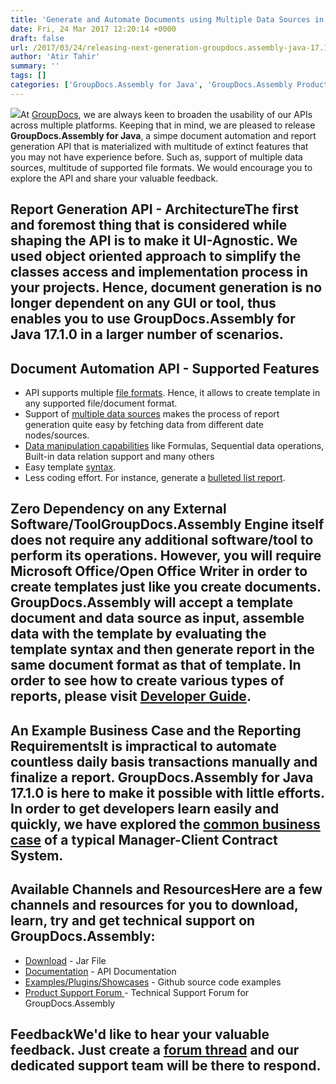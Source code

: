 ```yaml
---
title: 'Generate and Automate Documents using Multiple Data Sources in Java'
date: Fri, 24 Mar 2017 12:20:14 +0000
draft: false
url: /2017/03/24/releasing-next-generation-groupdocs.assembly-java-17.1.0-api/
author: 'Atir Tahir'
summary: ''
tags: []
categories: ['GroupDocs.Assembly for Java', 'GroupDocs.Assembly Product Family']
---
```


[![](http://blog.groupdocs.com/wp-content/uploads/sites/4/2017/03/groupdocs-assembly-java-1.png)](https://www.groupdocs.com/products/assembly/java)At [GroupDocs](https://www.groupdocs.com/), we are always keen to broaden the usability of our APIs across multiple platforms. Keeping that in mind, we are pleased to release **GroupDocs.Assembly for Java**, a simpe document automation and report generation API that is materialized with multitude of extinct features that you may not have experience before. Such as, support of multiple data sources, multitude of supported file formats. We would encourage you to explore the API and share your valuable feedback.

## Report Generation API - ArchitectureThe first and foremost thing that is considered while shaping the API is to make it UI-Agnostic. We used object oriented approach to simplify the classes access and implementation process in your projects. Hence, document generation is no longer dependent on any GUI or tool, thus enables you to use GroupDocs.Assembly for Java 17.1.0 in a larger number of scenarios.

## Document Automation API - Supported Features

*   API supports multiple [file formats](http://www.groupdocs.com/docs/display/assemblyjava/Supported+Document+Formats). Hence, it allows to create template in any supported file/document format.
*   Support of [multiple data sources](http://www.groupdocs.com/docs/display/assemblyjava/Features+Overview#FeaturesOverview-ExplicitSupportforMultipleDataSources) makes the process of report generation quite easy by fetching data from different date nodes/sources.
*   [Data manipulation capabilities](http://groupdocs.com/docs/display/assemblyjava/Features+Overview#FeaturesOverview-DataManipulationCapabilities) like Formulas, Sequential data operations, Built-in data relation support and many others
*   Easy template [syntax](https://www.groupdocs.com/docs/display/assemblyjava/Features+Overview#FeaturesOverview-TemplateSyntax).
*   Less coding effort. For instance, generate a [bulleted list report](http://www.groupdocs.com/docs/display/assemblyjava/Bulleted+List+in+Word+Processing+Document#BulletedListinWordProcessingDocument-GeneratingTheReport).

## Zero Dependency on any External Software/ToolGroupDocs.Assembly Engine itself does not require any additional software/tool to perform its operations. However, you will require Microsoft Office/Open Office Writer in order to create templates just like you create documents. GroupDocs.Assembly will accept a template document and data source as input, assemble data with the template by evaluating the template syntax and then generate report in the same document format as that of template. In order to see how to create various types of reports, please visit [Developer Guide](http://www.groupdocs.com/docs/display/assemblyjava/Developer+Guide).

## An Example Business Case and the Reporting RequirementsIt is impractical to automate countless daily basis transactions manually and finalize a report. GroupDocs.Assembly for Java 17.1.0 is here to make it possible with little efforts. In order to get developers learn easily and quickly, we have explored the [common business case](http://www.groupdocs.com/docs/display/assemblyjava/Business+Case+of+Manager-Client+Contract+System#BusinessCaseofManager-ClientContractSystem-BusinessCase) of a typical Manager-Client Contract System.

## Available Channels and ResourcesHere are a few channels and resources for you to download, learn, try and get technical support on GroupDocs.Assembly:

*   [Download](https://downloads.groupdocs.com/assembly/java "GroupDocs.Assembly for Java Downloads") - Jar File
*   [Documentation](https://docs.groupdocs.com/display/assemblyjava/Home "GroupDocs.Assembly for Java Documentation") - API Documentation
*   [Examples/Plugins/Showcases](https://github.com/groupdocs-assembly/GroupDocs.Assembly-for-Java "Document Generation for Java examples and showcases") - Github source code examples
*   [Product Support Forum ](http://groupdocs.com/Community/forums/groupdocs.assembly-product-family/8/showforum.aspx "GroupDocs.Assembly for .NET Support forum")\- Technical Support Forum for GroupDocs.Assembly

## FeedbackWe'd like to hear your valuable feedback. Just create a [forum thread](http://groupdocs.com/Community/forums/groupdocs.assembly-product-family/8/showforum.aspx "Technical Support Forum") and our dedicated support team will be there to respond.




